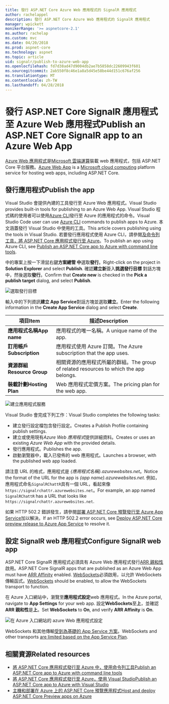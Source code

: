 ```yaml
---
title: 發行 ASP.NET Core Azure Web 應用程式的 SignalR 應用程式
author: rachelappel
description: 發行 ASP.NET Core Azure Web 應用程式的 SignalR 應用程式
manager: wpickett
monikerRange: '>= aspnetcore-2.1'
ms.author: rachelap
ms.custom: mvc
ms.date: 04/20/2018
ms.prod: aspnet-core
ms.technology: aspnet
ms.topic: article
uid: signalr/publish-to-azure-web-app
ms.openlocfilehash: fd7d38ad47d9004db2ae7b5858dc22609943f601
ms.sourcegitcommit: 2ab550f8c46e1a8a5d45e58be44d151c676af256
ms.translationtype: MT
ms.contentlocale: zh-TW
ms.lasthandoff: 04/28/2018
---
```

# <a name="publish-an-aspnet-core-signalr-app-to-an-azure-web-app"></a><span data-ttu-id="4ccb7-103">發行 ASP.NET Core SignalR 應用程式至 Azure Web 應用程式</span><span class="sxs-lookup"><span data-stu-id="4ccb7-103">Publish an ASP.NET Core SignalR app to an Azure Web App</span></span>

<span data-ttu-id="4ccb7-104">[Azure Web 應用程式](/azure/app-service/app-service-web-overview)是[Microsoft 雲端運算](https://azure.microsoft.com/)裝載 web 應用程式，包括 ASP.NET Core 平台服務。</span><span class="sxs-lookup"><span data-stu-id="4ccb7-104">[Azure Web App](/azure/app-service/app-service-web-overview) is a [Microsoft cloud computing](https://azure.microsoft.com/) platform service for hosting web apps, including ASP.NET Core.</span></span>

## <a name="publish-the-app"></a><span data-ttu-id="4ccb7-105">發行應用程式</span><span class="sxs-lookup"><span data-stu-id="4ccb7-105">Publish the app</span></span>

<span data-ttu-id="4ccb7-106">Visual Studio 會提供內建的工具發行至 Azure Web 應用程式。</span><span class="sxs-lookup"><span data-stu-id="4ccb7-106">Visual Studio provides built-in tools for publishing to an Azure Web App.</span></span> <span data-ttu-id="4ccb7-107">Visual Studio 程式碼的使用者可以使用[Azure CLI](/cli/azure)發行至 Azure 的應用程式的命令。</span><span class="sxs-lookup"><span data-stu-id="4ccb7-107">Visual Studio Code user can use [Azure CLI](/cli/azure) commands to publish apps to Azure.</span></span> <span data-ttu-id="4ccb7-108">本文涵蓋發行 Visual Studio 中使用的工具。</span><span class="sxs-lookup"><span data-stu-id="4ccb7-108">This article covers publishing using the tools in Visual Studio.</span></span> <span data-ttu-id="4ccb7-109">若要發行應用程式使用 Azure CLI，請參閱[及命令列工具，將 ASP.NET Core 應用程式發行至 Azure](xref:tutorials/publish-to-azure-webapp-using-cli)。</span><span class="sxs-lookup"><span data-stu-id="4ccb7-109">To publish an app using Azure CLI, see [Publish an ASP.NET Core app to Azure with command line tools](xref:tutorials/publish-to-azure-webapp-using-cli).</span></span>

<span data-ttu-id="4ccb7-110">中的專案上按一下滑鼠右鍵**方案總管 中**選取**發行**。</span><span class="sxs-lookup"><span data-stu-id="4ccb7-110">Right-click on the project in **Solution Explorer** and select **Publish**.</span></span> <span data-ttu-id="4ccb7-111">確認**建立新**簽入**挑選發行目標** 對話方塊中，然後選取**發行**。</span><span class="sxs-lookup"><span data-stu-id="4ccb7-111">Confirm that **Create new** is checked in the **Pick a publish target** dialog, and select **Publish**.</span></span>

![選取發行目標](publish-to-azure-web-app/_static/pick-publish-target-dialog.png)

<span data-ttu-id="4ccb7-113">輸入中的下列資訊**建立 App Service**對話方塊並選取**建立**。</span><span class="sxs-lookup"><span data-stu-id="4ccb7-113">Enter the following information in the **Create App Service** dialog and select **Create**.</span></span>

| <span data-ttu-id="4ccb7-114">項目</span><span class="sxs-lookup"><span data-stu-id="4ccb7-114">Item</span></span> | <span data-ttu-id="4ccb7-115">描述</span><span class="sxs-lookup"><span data-stu-id="4ccb7-115">Description</span></span> |
| ---- | ----------- |
| <span data-ttu-id="4ccb7-116">**應用程式名稱**</span><span class="sxs-lookup"><span data-stu-id="4ccb7-116">**App name**</span></span> | <span data-ttu-id="4ccb7-117">應用程式的唯一名稱。</span><span class="sxs-lookup"><span data-stu-id="4ccb7-117">A unique name of the app.</span></span> |
| <span data-ttu-id="4ccb7-118">**訂用帳戶**</span><span class="sxs-lookup"><span data-stu-id="4ccb7-118">**Subscription**</span></span> | <span data-ttu-id="4ccb7-119">應用程式使用 Azure 訂閱。</span><span class="sxs-lookup"><span data-stu-id="4ccb7-119">The Azure subscription that the app uses.</span></span> |
| <span data-ttu-id="4ccb7-120">**資源群組**</span><span class="sxs-lookup"><span data-stu-id="4ccb7-120">**Resource Group**</span></span> | <span data-ttu-id="4ccb7-121">相關資源的應用程式所屬的群組。</span><span class="sxs-lookup"><span data-stu-id="4ccb7-121">The group of related resources to which the app belongs.</span></span>  |
| <span data-ttu-id="4ccb7-122">**裝載計劃**</span><span class="sxs-lookup"><span data-stu-id="4ccb7-122">**Hosting Plan**</span></span> | <span data-ttu-id="4ccb7-123">Web 應用程式定價方案。</span><span class="sxs-lookup"><span data-stu-id="4ccb7-123">The pricing plan for the web app.</span></span> |

![建立應用程式服務](publish-to-azure-web-app/_static/create-app-service-dialog.png)

<span data-ttu-id="4ccb7-125">Visual Studio 會完成下列工作：</span><span class="sxs-lookup"><span data-stu-id="4ccb7-125">Visual Studio completes the following tasks:</span></span>

* <span data-ttu-id="4ccb7-126">建立發行設定檔包含發行設定。</span><span class="sxs-lookup"><span data-stu-id="4ccb7-126">Creates a Publish Profile containing publish settings.</span></span>
* <span data-ttu-id="4ccb7-127">建立或使用現有*Azure Web 應用程式*提供詳細資料。</span><span class="sxs-lookup"><span data-stu-id="4ccb7-127">Creates or uses an existing *Azure Web App* with the provided details.</span></span>
* <span data-ttu-id="4ccb7-128">發行應用程式。</span><span class="sxs-lookup"><span data-stu-id="4ccb7-128">Publishes the app.</span></span>
* <span data-ttu-id="4ccb7-129">啟動瀏覽器中，載入已發佈的 web 應用程式。</span><span class="sxs-lookup"><span data-stu-id="4ccb7-129">Launches a browser, with the published web app loaded.</span></span>

<span data-ttu-id="4ccb7-130">請注意 URL 的格式，應用程式是 *{應用程式名稱}.azurewebsites.net*。</span><span class="sxs-lookup"><span data-stu-id="4ccb7-130">Notice the format of the URL for the app is *{app name}.azurewebsites.net*.</span></span> <span data-ttu-id="4ccb7-131">例如，應用程式命名`SignalRChattR`具有一個 URL，看起來像`https://signalrchattr.azurewebsites.net`。</span><span class="sxs-lookup"><span data-stu-id="4ccb7-131">For example, an app named `SignalRChattR` has a URL that looks like `https://signalrchattr.azurewebsites.net`.</span></span>

<span data-ttu-id="4ccb7-132">如果 HTTP 502.2 錯誤發生，請參閱[部署 ASP.NET Core 預覽發行至 Azure App Service](xref:host-and-deploy/azure-apps/index)加以解決。</span><span class="sxs-lookup"><span data-stu-id="4ccb7-132">If an HTTP 502.2 error occurs, see [Deploy ASP.NET Core preview release to Azure App Service](xref:host-and-deploy/azure-apps/index) to resolve it.</span></span>

## <a name="configure-signalr-web-app"></a><span data-ttu-id="4ccb7-133">設定 SignalR web 應用程式</span><span class="sxs-lookup"><span data-stu-id="4ccb7-133">Configure SignalR web app</span></span>

<span data-ttu-id="4ccb7-134">ASP.NET Core SignalR 應用程式必須具有 Azure Web 應用程式發行[ARR 親和性](https://en.wikipedia.org/wiki/Application_Request_Routing)啟用。</span><span class="sxs-lookup"><span data-stu-id="4ccb7-134">ASP.NET Core SignalR apps that are published as an Azure Web App must have [ARR Affinity](https://en.wikipedia.org/wiki/Application_Request_Routing) enabled.</span></span> <span data-ttu-id="4ccb7-135">[WebSockets](xref:fundamentals/websockets)必須啟用，以允許 WebSockets 傳輸函式。</span><span class="sxs-lookup"><span data-stu-id="4ccb7-135">[WebSockets](xref:fundamentals/websockets) should be enabled, to allow the WebSockets transport to function.</span></span>

<span data-ttu-id="4ccb7-136">在 Azure 入口網站中，瀏覽至**應用程式設定**web 應用程式。</span><span class="sxs-lookup"><span data-stu-id="4ccb7-136">In the Azure portal, navigate to **App Settings** for your web app.</span></span> <span data-ttu-id="4ccb7-137">設定**WebSockets**至**上**，並確認**ARR 親和性**是**上**。</span><span class="sxs-lookup"><span data-stu-id="4ccb7-137">Set **WebSockets** to **On**, and verify **ARR Affinity** is **On**.</span></span>

![在 Azure 入口網站的 azure Web 應用程式設定](publish-to-azure-web-app/_static/azure-web-app-settings.png)

 <span data-ttu-id="4ccb7-139">WebSockets 和其他傳輸[受到為基礎的 App Service 方案](/azure/azure-subscription-service-limits#app-service-limits)。</span><span class="sxs-lookup"><span data-stu-id="4ccb7-139">WebSockets and other transports [are limited based on the App Service Plan](/azure/azure-subscription-service-limits#app-service-limits).</span></span>

## <a name="related-resources"></a><span data-ttu-id="4ccb7-140">相關資源</span><span class="sxs-lookup"><span data-stu-id="4ccb7-140">Related resources</span></span>

* [<span data-ttu-id="4ccb7-141">將 ASP.NET Core 應用程式發行至 Azure 中，使用命令列工具</span><span class="sxs-lookup"><span data-stu-id="4ccb7-141">Publish an ASP.NET Core app to Azure with command line tools</span></span>](xref:tutorials/publish-to-azure-webapp-using-cli?tabs=windows)
* [<span data-ttu-id="4ccb7-142">將 ASP.NET Core 應用程式發行至 Azure，使用 Visual Studio</span><span class="sxs-lookup"><span data-stu-id="4ccb7-142">Publish an ASP.NET Core app to Azure with Visual Studio</span></span>](xref:tutorials/publish-to-azure-webapp-using-vs)
* [<span data-ttu-id="4ccb7-143">主機和部署在 Azure 上的 ASP.NET Core 預覽應用程式</span><span class="sxs-lookup"><span data-stu-id="4ccb7-143">Host and deploy ASP.NET Core Preview apps on Azure</span></span>](xref:host-and-deploy/azure-apps/index#deploy-aspnet-core-preview-release-to-azure-app-service)
